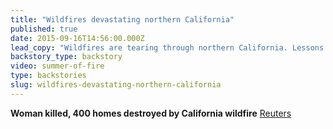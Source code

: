 ```yaml
---
title: "Wildfires devastating northern California"
published: true
date: 2015-09-16T14:56:00.000Z
lead_copy: "Wildfires are tearing through northern California. Lessons learned from the 1988 Yellowstone fire still shape how forest fires are fought today. "
backstory_type: backstory
video: summer-of-fire
type: backstories
slug: wildfires-devastating-northern-california
---
```


**Woman killed, 400 homes destroyed by California wildfire**
[Reuters](http://www.reuters.com/article/2015/09/14/us-usa-wildfires-idUSKCN0RC0J720150914)

